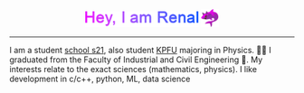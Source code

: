 <p id="header" align="center"> <img src="https://github.com/JoKeRooo7/JoKeRooo7/raw/develop/gift/my_name.gif" alt="your_gif" width="200" height="28">
<img src="https://github.com/JoKeRooo7/JoKeRooo7/blob/develop/image/devil_shark.png" alt="emoji_cat_in_shark" width="32" height="32" ></p>

---

I am a student [school s21](https://21-school.ru/), also student [KPFU](https://kpfu.ru/) majoring in Physics. 👨‍🎓 I graduated from the Faculty of Industrial and Civil Engineering 🔨. My interests relate to the exact sciences (mathematics, physics). I like development in c/c++, python, ML, data science

